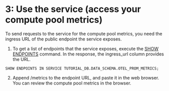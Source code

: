 # 3: Use the service (access your compute pool metrics)

To send requests to the service for the compute pool metrics, you need the ingress URL of the public endpoint the service exposes.

1. To get a list of endpoints that the service exposes, execute the [SHOW ENDPOINTS](https://docs.snowflake.com/sql-reference/sql/show-endpoints) command. In the response, the ingress_url column provides the URL.

```commandline
SHOW ENDPOINTS IN SERVICE TUTORIAL_DB.DATA_SCHEMA.OTEL_PROM_METRICS;
```

2. Append /metrics to the endpoint URL, and paste it in the web browser. You can review the compute pool metrics in the browser.